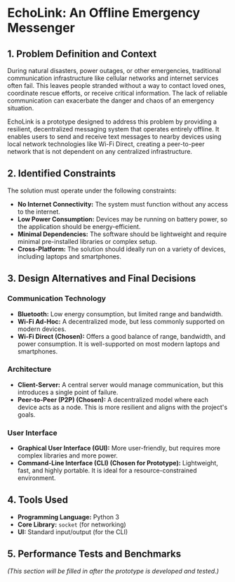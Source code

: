 # EchoLink: An Offline Emergency Messenger

## 1. Problem Definition and Context

During natural disasters, power outages, or other emergencies, traditional communication infrastructure like cellular networks and internet services often fail. This leaves people stranded without a way to contact loved ones, coordinate rescue efforts, or receive critical information. The lack of reliable communication can exacerbate the danger and chaos of an emergency situation.

EchoLink is a prototype designed to address this problem by providing a resilient, decentralized messaging system that operates entirely offline. It enables users to send and receive text messages to nearby devices using local network technologies like Wi-Fi Direct, creating a peer-to-peer network that is not dependent on any centralized infrastructure.

## 2. Identified Constraints

The solution must operate under the following constraints:

*   **No Internet Connectivity:** The system must function without any access to the internet.
*   **Low Power Consumption:** Devices may be running on battery power, so the application should be energy-efficient.
*   **Minimal Dependencies:** The software should be lightweight and require minimal pre-installed libraries or complex setup.
*   **Cross-Platform:** The solution should ideally run on a variety of devices, including laptops and smartphones.

## 3. Design Alternatives and Final Decisions

### Communication Technology

*   **Bluetooth:** Low energy consumption, but limited range and bandwidth.
*   **Wi-Fi Ad-Hoc:** A decentralized mode, but less commonly supported on modern devices.
*   **Wi-Fi Direct (Chosen):** Offers a good balance of range, bandwidth, and power consumption. It is well-supported on most modern laptops and smartphones.

### Architecture

*   **Client-Server:** A central server would manage communication, but this introduces a single point of failure.
*   **Peer-to-Peer (P2P) (Chosen):** A decentralized model where each device acts as a node. This is more resilient and aligns with the project's goals.

### User Interface

*   **Graphical User Interface (GUI):** More user-friendly, but requires more complex libraries and more power.
*   **Command-Line Interface (CLI) (Chosen for Prototype):** Lightweight, fast, and highly portable. It is ideal for a resource-constrained environment.

## 4. Tools Used

*   **Programming Language:** Python 3
*   **Core Library:** `socket` (for networking)
*   **UI:** Standard input/output (for the CLI)

## 5. Performance Tests and Benchmarks

*(This section will be filled in after the prototype is developed and tested.)*
